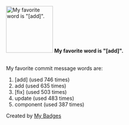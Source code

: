 <img src="https://my-badges.github.io/my-badges/favorite-word.png" alt="My favorite word is &quot;[add]&quot;." title="My favorite word is &quot;[add]&quot;." width="128">
<strong>My favorite word is &quot;[add]&quot;.</strong>
<br><br>

My favorite commit message words are:

1. [add] (used 746 times)
2. add (used 635 times)
3. [fix] (used 503 times)
4. update (used 483 times)
5. component (used 387 times)


Created by <a href="https://github.com/my-badges/my-badges">My Badges</a>